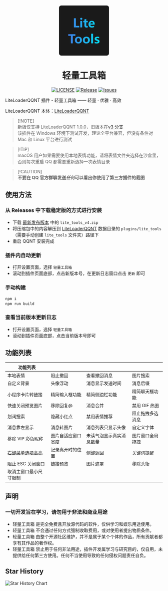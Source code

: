 <p align=center>
  <img width="160" alt="icon" height="160" src="./icon.png" />
</p>

<h1 align="center">轻量工具箱</h1>

<p align="center">
  <a href="/LICENSE"><img src="https://img.shields.io/github/license/xiyuesaves/LiteLoaderQQNT-lite_tools" alt="LICENSE"></a>
  <a href="https://github.com/xiyuesaves/LiteLoaderQQNT-lite_tools/releases"><img src="https://img.shields.io/github/v/release/xiyuesaves/LiteLoaderQQNT-lite_tools" alt="Release"></a>
  <a href="https://github.com/xiyuesaves/LiteLoaderQQNT-lite_tools/issues"><img src="https://img.shields.io/github/issues/xiyuesaves/LiteLoaderQQNT-lite_tools" alt="Issues"></a>
<!--   <a href="https://github.com/xiyuesaves/LiteLoaderQQNT-lite_tools/releases"><img src="https://img.shields.io/github/downloads/xiyuesaves/LiteLoaderQQNT-lite_tools/total.svg" alt="downloads"></a> -->
<!--   <a href=""><img src="https://img.shields.io/badge/sponsor-%E2%9D%A4-e7477d" alt="sponsor"></a> -->
</p>

LiteLoaderQQNT 插件 - 轻量工具箱 —— 轻量 · 优雅 · 高效

LiteLoaderQQNT 本体：[LiteLoaderQQNT](https://github.com/mo-jinran/LiteLoaderQQNT)

> [!NOTE]\
> 新版仅支持 LiteLoaderQQNT 1.0.0，旧版本在[v3 分支](https://github.com/xiyuesaves/LiteLoaderQQNT-lite_tools/tree/v3) \
> 该插件在 Windows 环境下测试开发，理论全平台兼容，但没有条件对 Mac 和 Linux 平台进行测试

> [!TIP]\
> macOS 用户如果需要使用本地表情功能，请将表情文件夹选择在沙盒里，否则每次重启 QQ 都需要重新选择一次表情目录

> [!CAUTION]\
> **不要在 QQ 官方群聊发送*任何*可以看出你使用了第三方插件的截图**

## 使用方法

### 从 Releases 中下载稳定版的方式进行安装

- 下载 [最新发布版本](https://github.com/xiyuesaves/LiteLoaderQQNT-lite_tools/releases/latest) 中的 `lite_tools_v4.zip`
- 将压缩包中的内容解压到 [LiteLoaderQQNT](https://github.com/mo-jinran/LiteLoaderQQNT) 数据目录的 `plugins/lite_tools` （需要手动创建 `lite_tools` 文件夹）路径下
- 重启 QQNT 安装完成

### 插件内自动更新

- 打开设置页面，选择 `轻量工具箱`
- 滚动到插件页面底部，点击新版本号，在更新日志窗口点击 `更新` 即可

### 手动构建

```
npm i
npm run build
```

### 查看当前版本更新日志

- 打开设置页面，选择 `轻量工具箱`
- 滚动到插件页面底部，点击当前版本号即可

## 功能列表

| 功能列表               |                    |                          |                  |
| ---------------------- | ------------------ | ------------------------ | ---------------- |
| 本地表情               | 阻止撤回           | 查看撤回消息             | 图片搜索         |
| 自定义背景             | 头像浮动           | 消息显示发送时间         | 消息后缀         |
| 小程序卡片转链接       | 精简输入框功能     | 精简侧边栏功能           | 精简聊天框功能   |
| 快速关闭预览图片       | 移除回复@          | 消息合并                 | 禁用 GIF 热图    |
| 划词搜索               | 隐藏小红点         | 禁用表情推荐             | 阻止拖拽多选消息 |
| 消息靠左显示           | 消息转图片         | 消息列表只显示头像       | 自定义字体       |
| 移除 VIP 彩色昵称      | 图片自适应窗口宽度 | 未读气泡显示真实消息数量 | 图片窗口全局拖拽 |
| [右键菜单选项高亮](https://github.com/yige-yigeren/LiteLoaderQQNT-HighlightReplies) | 记录离开时的位置   | 侧键返回                 | 关键词提醒       |
| 阻止 ESC 关闭窗口      | 链接预览           | 图片遮罩                 | 移除头衔         |
| 取消主窗口最小尺寸限制 |                    |                          |                  |

## 声明

### 一切开发旨在学习，请勿用于非法和商业用途

- 轻量工具箱 是完全免费且开放源代码的软件，仅供学习和娱乐用途使用。
- 轻量工具箱 不会通过任何方式强制收取费用，或对使用者提出物质条件。
- 轻量工具箱 由整个开源社区维护，并不是属于某个个体的作品，所有贡献者都享有其作品的著作权。
- 轻量工具箱 禁止用于任何非法用途，插件开发属学习与研究目的，仅自用，未提供给任何第三方使用。任何不当使用导致的任何侵权问题责任自负。

## Star History

<picture>
  <source
    media="(prefers-color-scheme: dark)"
    srcset="https://starchart.cc/xiyuesaves/LiteLoaderQQNT-lite_tools.svg?background=%23ffffff00&axis=%23e6edf3&line=%2321acec"
  />
  <source
    media="(prefers-color-scheme: light)"
    srcset="https://starchart.cc/xiyuesaves/LiteLoaderQQNT-lite_tools.svg?background=%23ffffff00&axis=%231a1a1a&line=%2321acec"
  />
  <img
    alt="Star History Chart"
    src="https://starchart.cc/xiyuesaves/LiteLoaderQQNT-lite_tools.svg?background=%23ffffff00&axis=%231a1a1a&line=%2321acec"
  />
</picture>
